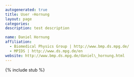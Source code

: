 ```yaml
---
autogenerated: true
title: User ›Hornung
layout: page
categories: 
description: test description

name: Daniel Hornung
affiliation:
  - Biomedical Physics Group | http://www.bmp.ds.mpg.de/
  - MPIDS | http://www.ds.mpg.de/en
website: http://www.bmp.ds.mpg.de/daniel\_hornung.html
---
```

{% include stub %}

